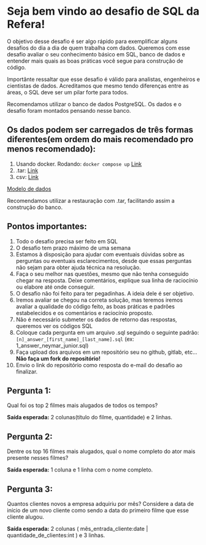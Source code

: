# Seja bem vindo ao desafio de SQL da Refera!

O objetivo desse desafio é ser algo rápido para exemplificar alguns desafios do dia a dia de quem trabalha com dados. Queremos com esse desafio avaliar o seu conhecimento básico em SQL, banco de dados e entender mais quais as boas práticas você segue para construção de código.

Importânte ressaltar que esse desafio é válido para analistas, engenheiros e cientistas de dados. Acreditamos que mesmo tendo diferenças entre as áreas, o SQL deve ser um pilar forte para todos.

Recomendamos utilizar o banco de dados PostgreSQL. Os dados e o desafio foram montados pensando nesse banco.

## Os dados podem ser carregados de três formas diferentes(em ordem do mais recomendado pro menos recomendado):
1. Usando docker. Rodando: ```docker compose up``` [Link](https://drive.google.com/file/d/1O3OS52DV2J2KaIJEgeQi-pXsfXuKkZXS/view?usp=sharing) 
2. .tar: [Link](https://drive.google.com/file/d/1MjoGGK9WUek_QEwEqBFPjAYZNcCe7cGn/view?usp=sharing)
3. csv: [Link](https://drive.google.com/file/d/1NbCcMPwUBAXiC8rIxz_oxFtMHE4hR39L/view?usp=sharing)


[Modelo de dados](https://www.postgresqltutorial.com/postgresql-getting-started/postgresql-sample-database/)

Recomendamos utilizar a restauração com .tar, facilitando assim a construção do banco.

## Pontos importantes:
1. Todo o desafio precisa ser feito em SQL
2. O desafio tem prazo máximo de uma semana
3. Estamos à disposição para ajudar com eventuais dúvidas sobre as perguntas ou eventuais esclarecimentos, desde que essas perguntas não sejam para obter ajuda técnica na resolução.
4. Faça o seu melhor nas questões, mesmo que não tenha conseguido chegar na resposta. Deixe comentários, explique sua linha de raciocínio ou elabore até onde conseguir.
5. O desafio não foi feito para ter pegadinhas. A ideia dele é ser objetivo.
6. Iremos avaliar se chegou na correta solução, mas teremos iremos avaliar a qualidade do código feito, as boas práticas e padrões estabelecidos e os comentários e raciocínio proposto.
7. Não é necessário submeter os dados de retorno das respostas, queremos ver os códigos SQL
8. Coloque cada pergunta em um arquivo .sql seguindo o seguinte padrão: 
```[n]_answer_[first_name]_[last_name].sql``` (ex: 1_answer_neymar_junior.sql)
9. Faça upload dos arquivos em um repositório seu no github, gitlab, etc... **Não faça um fork do repositório!**
10. Envio o link do repositório como resposta do e-mail do desafio ao finalizar.

## Pergunta 1:
Qual foi os top 2 filmes mais alugados de todos os tempos?

**Saída esperada:** 2 colunas(título do filme, quantidade) e 2 linhas.

## Pergunta 2:
Dentre os top 16 filmes mais alugados, qual o nome completo do ator mais presente nesses filmes?

**Saída esperada:** 1 coluna e 1 linha com o nome completo.

## Pergunta 3:
Quantos clientes novos a empresa adquiriu por mês? Considere a data de início de um novo cliente como sendo a data do primeiro filme que esse cliente alugou.

**Saída esperada:** 2 colunas ( mês_entrada_cliente:date | quantidade_de_clientes:int ) e 3 linhas.



